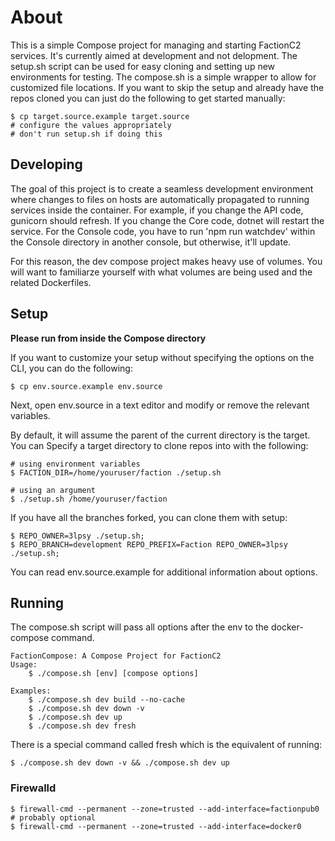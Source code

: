 
# About

This is a simple Compose project for managing and starting FactionC2 services. It's currently aimed at development and not delopment. The setup.sh script can be used for easy cloning and setting up new environments for testing. The compose.sh is a simple wrapper to allow for customized file locations. If you want to skip the setup and already have the repos cloned you can just do the following to get started manually:

```
$ cp target.source.example target.source
# configure the values appropriately
# don't run setup.sh if doing this
```

## Developing

The goal of this project is to create a seamless development environment where changes to files on hosts are automatically propagated to running services inside the container. For example, if you change the API code, gunicorn should refresh. If you change the Core code, dotnet will restart the service. For the Console code, you have to run 'npm run watchdev' within the Console directory in another console, but otherwise, it'll update.

For this reason, the dev compose project makes heavy use of volumes. You will want to familiarze yourself with what volumes are being used and the related Dockerfiles. 

## Setup

**Please run from inside the Compose directory**

If you want to customize your setup without specifying the options on the CLI, you can do the following: 

```
$ cp env.source.example env.source
```

Next, open env.source in a text editor and modify or remove the relevant variables.

By default, it will assume the parent of the current directory is the target. You can Specify a target directory to clone repos into with the following:
```
# using environment variables
$ FACTION_DIR=/home/youruser/faction ./setup.sh

# using an argument
$ ./setup.sh /home/youruser/faction
```

If you have all the branches forked, you can clone them with setup:

```
$ REPO_OWNER=3lpsy ./setup.sh;
$ REPO_BRANCH=development REPO_PREFIX=Faction REPO_OWNER=3lpsy ./setup.sh;
```

You can read env.source.example for additional information about options.

## Running

The compose.sh script will pass all options after the env to the docker-compose command.

```
FactionCompose: A Compose Project for FactionC2
Usage:
    $ ./compose.sh [env] [compose options]

Examples:
    $ ./compose.sh dev build --no-cache
    $ ./compose.sh dev down -v 
    $ ./compose.sh dev up
    $ ./compose.sh dev fresh
```

There is a special command called fresh which is the equivalent of running:

```
$ ./compose.sh dev down -v && ./compose.sh dev up
```

### Firewalld

```
$ firewall-cmd --permanent --zone=trusted --add-interface=factionpub0
# probably optional
$ firewall-cmd --permanent --zone=trusted --add-interface=docker0 
```
